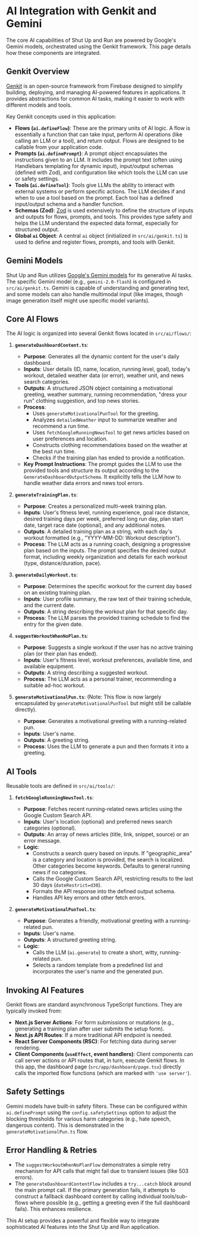 
# AI Integration with Genkit and Gemini

The core AI capabilities of Shut Up and Run are powered by Google's Gemini models, orchestrated using the Genkit framework. This page details how these components are integrated.

## Genkit Overview

[Genkit](https://firebase.google.com/docs/genkit) is an open-source framework from Firebase designed to simplify building, deploying, and managing AI-powered features in applications. It provides abstractions for common AI tasks, making it easier to work with different models and tools.

Key Genkit concepts used in this application:

*   **Flows (`ai.defineFlow`)**: These are the primary units of AI logic. A flow is essentially a function that can take input, perform AI operations (like calling an LLM or a tool), and return output. Flows are designed to be callable from your application code.
*   **Prompts (`ai.definePrompt`)**: A prompt object encapsulates the instructions given to an LLM. It includes the prompt text (often using Handlebars templating for dynamic input), input/output schemas (defined with Zod), and configuration like which tools the LLM can use or safety settings.
*   **Tools (`ai.defineTool`)**: Tools give LLMs the ability to interact with external systems or perform specific actions. The LLM decides if and when to use a tool based on the prompt. Each tool has a defined input/output schema and a handler function.
*   **Schemas (Zod)**: [Zod](https://zod.dev/) is used extensively to define the structure of inputs and outputs for flows, prompts, and tools. This provides type safety and helps the LLM understand the expected data format, especially for structured output.
*   **Global `ai` Object**: A central `ai` object (initialized in `src/ai/genkit.ts`) is used to define and register flows, prompts, and tools with Genkit.

## Gemini Models

Shut Up and Run utilizes [Google's Gemini models](https://deepmind.google.com/technologies/gemini/) for its generative AI tasks. The specific Gemini model (e.g., `gemini-2.0-flash`) is configured in `src/ai/genkit.ts`. Gemini is capable of understanding and generating text, and some models can also handle multimodal input (like images, though image generation itself might use specific model variants).

## Core AI Flows

The AI logic is organized into several Genkit flows located in `src/ai/flows/`:

1.  **`generateDashboardContent.ts`**:
    *   **Purpose**: Generates all the dynamic content for the user's daily dashboard.
    *   **Inputs**: User details (ID, name, location, running level, goal), today's workout, detailed weather data (or error), weather unit, and news search categories.
    *   **Outputs**: A structured JSON object containing a motivational greeting, weather summary, running recommendation, "dress your run" clothing suggestion, and top news stories.
    *   **Process**:
        *   Uses `generateMotivationalPunTool` for the greeting.
        *   Analyzes `detailedWeather` input to summarize weather and recommend a run time.
        *   Uses `fetchGoogleRunningNewsTool` to get news articles based on user preferences and location.
        *   Constructs clothing recommendations based on the weather at the best run time.
        *   Checks if the training plan has ended to provide a notification.
    *   **Key Prompt Instructions**: The prompt guides the LLM to use the provided tools and structure its output according to the `GenerateDashboardOutputSchema`. It explicitly tells the LLM how to handle weather data errors and news tool errors.

2.  **`generateTrainingPlan.ts`**:
    *   **Purpose**: Creates a personalized multi-week training plan.
    *   **Inputs**: User's fitness level, running experience, goal race distance, desired training days per week, preferred long run day, plan start date, target race date (optional), and any additional notes.
    *   **Outputs**: A detailed training plan as a string, with each day's workout formatted (e.g., "YYYY-MM-DD: Workout description").
    *   **Process**: The LLM acts as a running coach, designing a progressive plan based on the inputs. The prompt specifies the desired output format, including weekly organization and details for each workout (type, distance/duration, pace).

3.  **`generateDailyWorkout.ts`**:
    *   **Purpose**: Determines the specific workout for the current day based on an existing training plan.
    *   **Inputs**: User profile summary, the raw text of their training schedule, and the current date.
    *   **Outputs**: A string describing the workout plan for that specific day.
    *   **Process**: The LLM parses the provided training schedule to find the entry for the given date.

4.  **`suggestWorkoutWhenNoPlan.ts`**:
    *   **Purpose**: Suggests a single workout if the user has no active training plan (or their plan has ended).
    *   **Inputs**: User's fitness level, workout preferences, available time, and available equipment.
    *   **Outputs**: A string describing a suggested workout.
    *   **Process**: The LLM acts as a personal trainer, recommending a suitable ad-hoc workout.

5.  **`generateMotivationalPun.ts`**: (Note: This flow is now largely encapsulated by `generateMotivationalPunTool` but might still be callable directly).
    *   **Purpose**: Generates a motivational greeting with a running-related pun.
    *   **Inputs**: User's name.
    *   **Outputs**: A greeting string.
    *   **Process**: Uses the LLM to generate a pun and then formats it into a greeting.

## AI Tools

Reusable tools are defined in `src/ai/tools/`:

1.  **`fetchGoogleRunningNewsTool.ts`**:
    *   **Purpose**: Fetches recent running-related news articles using the Google Custom Search API.
    *   **Inputs**: User's location (optional) and preferred news search categories (optional).
    *   **Outputs**: An array of news articles (title, link, snippet, source) or an error message.
    *   **Logic**:
        *   Constructs a search query based on inputs. If "geographic\_area" is a category and location is provided, the search is localized. Other categories become keywords. Defaults to general running news if no categories.
        *   Calls the Google Custom Search API, restricting results to the last 30 days (`dateRestrict=d30`).
        *   Formats the API response into the defined output schema.
        *   Handles API key errors and other fetch errors.

2.  **`generateMotivationalPunTool.ts`**:
    *   **Purpose**: Generates a friendly, motivational greeting with a running-related pun.
    *   **Inputs**: User's name.
    *   **Outputs**: A structured greeting string.
    *   **Logic**:
        *   Calls the LLM (`ai.generate`) to create a short, witty, running-related pun.
        *   Selects a random template from a predefined list and incorporates the user's name and the generated pun.

## Invoking AI Features

Genkit flows are standard asynchronous TypeScript functions. They are typically invoked from:

*   **Next.js Server Actions**: For form submissions or mutations (e.g., generating a training plan after user submits the setup form).
*   **Next.js API Routes**: If a more traditional API endpoint is needed.
*   **React Server Components (RSC)**: For fetching data during server rendering.
*   **Client Components (`useEffect`, event handlers)**: Client components can call server actions or API routes that, in turn, execute Genkit flows. In this app, the dashboard page (`src/app/dashboard/page.tsx`) directly calls the imported flow functions (which are marked with `'use server'`).

## Safety Settings

Gemini models have built-in safety filters. These can be configured within `ai.definePrompt` using the `config.safetySettings` option to adjust the blocking thresholds for various harm categories (e.g., hate speech, dangerous content). This is demonstrated in the `generateMotivationalPun.ts` flow.

## Error Handling & Retries

*   The `suggestWorkoutWhenNoPlanFlow` demonstrates a simple retry mechanism for API calls that might fail due to transient issues (like 503 errors).
*   The `generateDashboardContentFlow` includes a `try...catch` block around the main prompt call. If the primary generation fails, it attempts to construct a fallback dashboard content by calling individual tools/sub-flows where possible (e.g., getting a greeting even if the full dashboard fails). This enhances resilience.

This AI setup provides a powerful and flexible way to integrate sophisticated AI features into the Shut Up and Run application.
